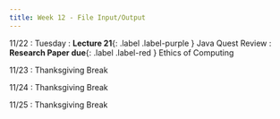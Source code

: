 ```yaml
---
title: Week 12 - File Input/Output
---
```


11/22
: Tuesday
: **Lecture 21**{: .label .label-purple } Java Quest Review
: **Research Paper due**{: .label .label-red } Ethics of Computing

11/23
: Thanksgiving Break

11/24
: Thanksgiving Break

11/25
: Thanksgiving Break

